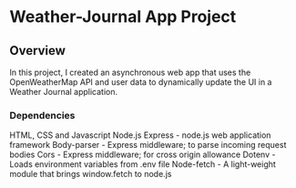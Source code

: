 # Weather-Journal App Project

## Overview
In this project, I created an asynchronous web app that uses the OpenWeatherMap API and user data to dynamically update the UI in a Weather Journal application.  

### Dependencies

HTML, CSS and Javascript
Node.js
Express - node.js web application framework
Body-parser - Express middleware; to parse incoming request bodies
Cors - Express middleware; for cross origin allowance
Dotenv - Loads environment variables from .env file
Node-fetch - A light-weight module that brings window.fetch to node.js



